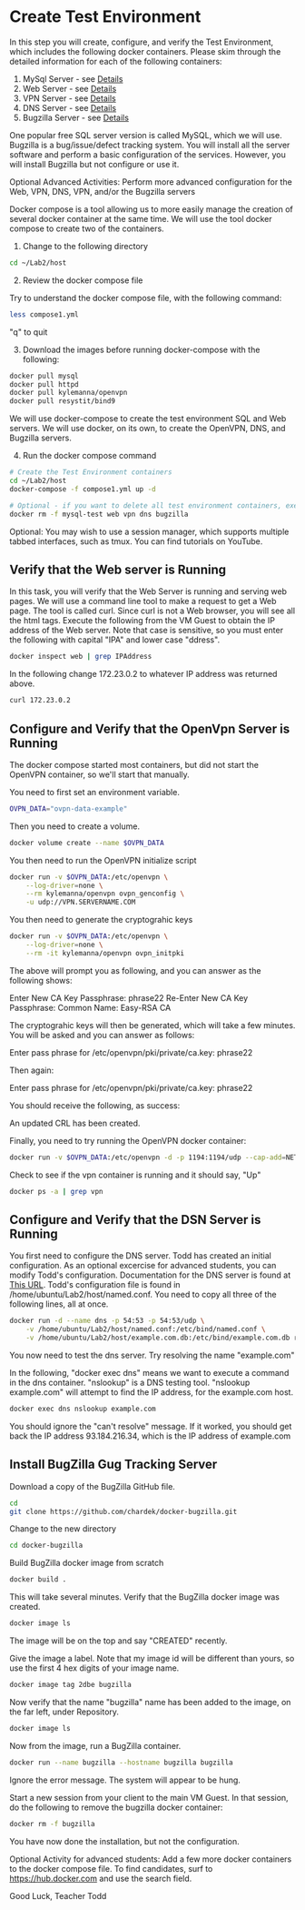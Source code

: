 # Create Test Environment

In this step you will create, configure, and verify the Test Environment, which includes the following docker containers.
Please skim through the detailed information for each of the following containers:

1. MySql Server - see [Details](https://hub.docker.com/_/mysql)
2. Web Server - see [Details](https://hub.docker.com/_/httpd)
3. VPN Server - see [Details](https://hub.docker.com/r/kylemanna/openvpn)
4. DNS Server - see [Details](https://hub.docker.com/r/resystit/bind9) 
5. Bugzilla Server - see [Details](https://hub.docker.com/r/chardek/bugzilla)

One popular free SQL server version is called MySQL, which we will use.
Bugzilla is a bug/issue/defect tracking system.
You will install all the server software and perform a basic configuration of the services.
However, you will install Bugzilla but not configure or use it.

Optional Advanced Activities: Perform more advanced configuration for the Web, VPN, DNS, VPN, and/or the Bugzilla servers

Docker compose is a tool allowing us to more easily manage the creation of several docker container at the same time.
We will use the tool docker compose to create two of the containers.

1. Change to the following directory

```bash
cd ~/Lab2/host
```

2. Review the docker compose file

Try to understand the docker compose file, with the following command:

```bash
less compose1.yml
```

"q" to quit

3. Download the images before running docker-compose with the following:

```bash
docker pull mysql
docker pull httpd
docker pull kylemanna/openvpn
docker pull resystit/bind9
```

We will use docker-compose to create the test environment SQL and Web servers.
We will use docker, on its own, to create the OpenVPN, DNS, and Bugzilla servers.

4. Run the docker compose command

```bash
# Create the Test Environment containers
cd ~/Lab2/host
docker-compose -f compose1.yml up -d
```

```bash
# Optional - if you want to delete all test environment containers, execute this
docker rm -f mysql-test web vpn dns bugzilla
```

Optional: You may wish to use a session manager, which supports multiple tabbed interfaces, such as tmux.
You can find tutorials on YouTube.

## Verify that the Web server is Running

In this task, you will verify that the Web Server is running and serving web pages.
We will use a command line tool to make a request to get a Web page.
The tool is called curl.
Since curl is not a Web browser, you will see all the html tags.
Execute the following from the VM Guest to obtain the IP address of the Web server.
Note that case is sensitive, so you must enter the following with capital "IPA" and lower case "ddress".

```bash
docker inspect web | grep IPAddress
```

In the following change 172.23.0.2 to whatever IP address was returned above.

```bash
curl 172.23.0.2
```

## Configure and Verify that the OpenVpn Server is Running

The docker compose started most containers, but did not start the OpenVPN container, so we'll start that manually.

You need to first set an environment variable.

```bash
OVPN_DATA="ovpn-data-example"
```
Then you need to create a volume.

```bash
docker volume create --name $OVPN_DATA
```

You then need to run the OpenVPN initialize script

```bash
docker run -v $OVPN_DATA:/etc/openvpn \
    --log-driver=none \
    --rm kylemanna/openvpn ovpn_genconfig \
    -u udp://VPN.SERVERNAME.COM
```

You then need to generate the cryptograhic keys

```bash
docker run -v $OVPN_DATA:/etc/openvpn \
    --log-driver=none \
    --rm -it kylemanna/openvpn ovpn_initpki
```

The above will prompt you as following, and you can answer as the following shows:

Enter New CA Key Passphrase: phrase22 
Re-Enter New CA Key Passphrase: 
Common Name: Easy-RSA CA

The cryptograhic keys will then be generated, which will take a few minutes.
You will be asked and you can answer as follows:

Enter pass phrase for /etc/openvpn/pki/private/ca.key: phrase22

Then again:

Enter pass phrase for /etc/openvpn/pki/private/ca.key: phrase22

You should receive the following, as success:

An updated CRL has been created.

Finally, you need to try running the OpenVPN docker container:

```bash
docker run -v $OVPN_DATA:/etc/openvpn -d -p 1194:1194/udp --cap-add=NET_ADMIN kylemanna/openvpn
```

Check to see if the vpn container is running and it should say, "Up"

```bash
docker ps -a | grep vpn
```

## Configure and Verify that the DSN Server is Running

You first need to configure the DNS server.
Todd has created an initial configuration.
As an optional excercise for advanced students, you can modify Todd's configuration.
Documentation for the DNS server is found at [This URL](https://help.ubuntu.com/lts/serverguide/dns-configuration.html.en).
Todd's configuration file is found in /home/ubuntu/Lab2/host/named.conf.
You need to copy all three of the following lines, all at once.

```bash
docker run -d --name dns -p 54:53 -p 54:53/udp \
    -v /home/ubuntu/Lab2/host/named.conf:/etc/bind/named.conf \
    -v /home/ubuntu/Lab2/host/example.com.db:/etc/bind/example.com.db resystit/bind9:latest
```

You now need to test the dns server.
Try resolving the name "example.com"

In the following, "docker exec dns" means we want to execute a command in the dns container.
"nslookup" is a DNS testing tool.
"nslookup example.com" will attempt to find the IP address, for the example.com host.

```bash
docker exec dns nslookup example.com
```

You should ignore the "can't resolve" message.
If it worked, you should get back the IP address 93.184.216.34, which is the IP address of example.com

## Install BugZilla Gug Tracking Server

Download a copy of the BugZilla GitHub file.

```bash
cd
git clone https://github.com/chardek/docker-bugzilla.git
```

Change to the new directory

```bash
cd docker-bugzilla
```

Build BugZilla docker image from scratch

```bash
docker build .
```

This will take several minutes.
Verify that the BugZilla docker image was created.

```bash
docker image ls
```

The image will be on the top and say "CREATED" recently.

Give the image a label.
Note that my image id will be different than yours, so use the first 4 hex digits of your image name.

```bash
docker image tag 2dbe bugzilla
```

Now verify that the name "bugzilla" name has been added to the image, on the far left, under Repository.

```bash
docker image ls
```

Now from the image, run a BugZilla container.

```bash
docker run --name bugzilla --hostname bugzilla bugzilla
```

Ignore the error message.  The system will appear to be hung. 

Start a new session from your client to the main VM Guest.
In that session, do the following to remove the bugzilla docker container:

```bash
docker rm -f bugzilla
```

You have now done the installation, but not the configuration.

Optional Activity for advanced students: Add a few more docker containers to the docker compose file.
To find candidates, surf to https://hub.docker.com and use the search field.

Good Luck, Teacher Todd
